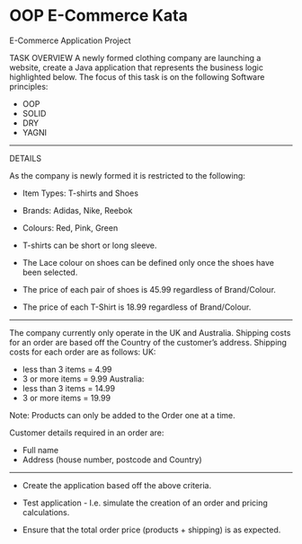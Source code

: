 # OOP E-Commerce Kata

E-Commerce Application Project

TASK OVERVIEW 
A newly formed clothing company are launching a website, create a Java application that represents the business logic highlighted below.
The focus of this task is on the following Software principles:
-	OOP
-	SOLID
-	DRY
-	YAGNI
----------------------------------
DETAILS

As the company is newly formed it is restricted to the following:
-	 Item Types: T-shirts and Shoes
-	 Brands: Adidas, Nike, Reebok
-	 Colours: Red, Pink, Green


- T-shirts can be short or long sleeve.
- The Lace colour on shoes can be defined only once the shoes have been selected.
- The price of each pair of shoes is 45.99 regardless of Brand/Colour.
- The price of each T-Shirt is 18.99 regardless of Brand/Colour.
---------------------------------
The company currently only operate in the UK and Australia. 
Shipping costs for an order are based off the Country of the customer’s address.
Shipping costs for each order are as follows:
UK: 
-	less than 3 items = 4.99
-	3 or more items = 9.99
Australia:
-	 less than 3 items = 14.99
-	 3 or more items = 19.99

Note: Products can only be added to the Order one at a time.

Customer details required in an order are: 
- Full name
- Address (house number, postcode and Country)
--------------------------------
- Create the application based off the above criteria.

- Test application - I.e. simulate the creation of an order and pricing calculations.

- Ensure that the total order price (products + shipping) is as expected.
